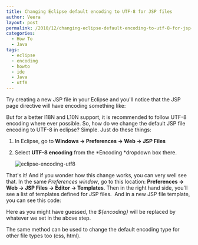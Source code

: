 ```yaml
---
title: Changing Eclipse default encoding to UTF-8 for JSP files
author: Veera
layout: post
permalink: /2010/12/changing-eclipse-default-encoding-to-utf-8-for-jsp-files/
categories:
  - How To
  - Java
tags:
  - eclipse
  - encoding
  - howto
  - ide
  - Java
  - utf8
---
```


Try creating a new JSP file in your Eclipse and you'll notice that the JSP page directive will have encoding something like:

But for a better I18N and L10N support, it is recommended to follow UTF-8 encoding where ever possible. So, how do we change the default JSP file encoding to UTF-8 in eclipse? Simple. Just do these things:

1.  In Eclipse, go to **Windows -> Preferences -> Web -> JSP Files**
2.  Select **UTF-8 encoding** from the *Encoding *dropdown box there.
      
    ![][1] 

 [1]: http://veerasundar.com/img/2010/12/eclipse.png "eclipse-encoding-utf8"

That's it! And if you wonder how this change works, you can very well see that. In the same *Preferences window*, go to this location: **Preferences -> Web -> JSP Files -> Editor -> Templates**. Then in the right hand side, you'll see a list of templates defined for JSP files.  And in a new JSP file template, you can see this code:

    

Here as you might have guessed, the *${encoding}* will be replaced by whatever we set in the above step.

The same method can be used to change the default encoding type for other file types too (css, html).